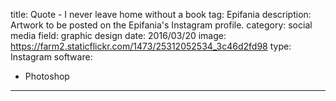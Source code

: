 title: Quote - I never leave home without a book
tag: Epifania
description: Artwork to be posted on the Epifania's Instagram profile.
category: social media
field: graphic design
date: 2016/03/20
image: https://farm2.staticflickr.com/1473/25312052534_3c46d2fd98
type: Instagram
software:
- Photoshop
---